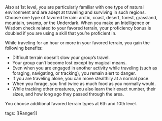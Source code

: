 Also at 1st level, you are particularly familiar with one type of natural environment and are adept at traveling and surviving in such regions. Choose one type of favored terrain: arctic, coast, desert, forest, grassland, mountain, swamp, or the Underdark. When you make an Intelligence or Wisdom check related to your favored terrain, your proficiency bonus is doubled if you are using a skill that you’re proficient in.

While traveling for an hour or more in your favored terrain, you gain the following benefits:

-   Difficult terrain doesn’t slow your group’s travel.
-   Your group can’t become lost except by magical means.
-   Even when you are engaged in another activity while traveling (such as foraging, navigating, or tracking), you remain alert to danger.
-   If you are traveling alone, you can move stealthily at a normal pace.
-   When you forage, you find twice as much food as you normally would.
-   While tracking other creatures, you also learn their exact number, their sizes, and how long ago they passed through the area.

You choose additional favored terrain types at 6th and 10th level.

tags: [[Ranger]]